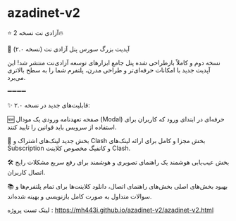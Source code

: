 # azadinet-v2
⭐  آزادی نت نسخه 2🔥




🚀 آپدیت بزرگ سورس پنل آزادی ‌نت (نسخه ۲.۰)

نسخه دوم و کاملاً بازطراحی شده پنل جامع ابزارهای توسعه آزادی‌نت منتشر شد! این آپدیت جدید با امکانات حرفه‌ای‌تر و طراحی مدرن، پلتفرم شما را به سطح بالاتری می‌برد.

➖➖➖➖

✨ قابلیت‌های جدید در نسخه ۲.۰:

🆕 صفحه تعهدنامه ورودی
یک مودال (Modal) حرفه‌ای در ابتدای ورود که کاربران برای استفاده از سرویس باید قوانین را تایید کنند.

🔗 بخش جدید لینک‌های اشتراک و Clash
بخش مجزا و کامل برای ارائه لینک‌های Subscription و کانفیگ مخصوص کلاینت Clash.

🛠 بخش عیب‌یابی هوشمند
یک راهنمای تصویری و هوشمند برای رفع سریع مشکلات رایج اتصال کاربران.

📚 بهبود بخش‌های اصلی
بخش‌های راهنمای اتصال، دانلود کلاینت‌ها برای تمام پلتفرم‌ها و سوالات متداول به صورت کامل بازنویسی و بهینه شده‌اند.


لینک تست پروژه :
https://mh443i.github.io/azadinet-v2/azadinet-v2.html

